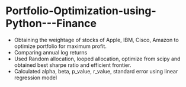 # Portfolio-Optimization-using-Python---Finance
- Obtaining the weightage of stocks of Apple, IBM, Cisco, Amazon to optimize portfolio for maximum profit.
- Comparing annual log returns
- Used Random allocation, looped allocation, optimize from scipy and obtained best sharpe ratio and efficient frontier.
- Calculated alpha, beta, p_value, r_value, standard error using linear regression model
